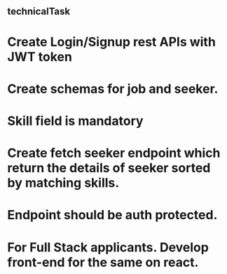 ## technicalTask
# Create Login/Signup rest APIs with JWT token
# Create schemas for job and seeker. 
# Skill field is mandatory
# Create fetch seeker endpoint which return the details of seeker sorted by matching skills.
# Endpoint should be auth protected.
# For Full Stack applicants. Develop front-end for the same on react.
